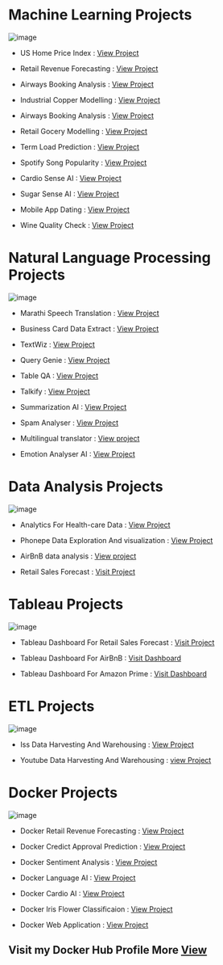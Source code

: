 # Machine Learning Projects

![image](https://github.com/praveendecode/Docker_ML_NLP_Projects/assets/95226524/f04da991-a735-4114-aa3c-ec60798b7fe4)



- US Home Price Index             : [View Project](https://github.com/praveendecode/US_HPI_Prediction)
 
- Retail Revenue Forecasting     : [View Project](https://github.com/praveendecode/Retail-Revenue-Forecasting)

- Airways Booking Analysis        : [View Project](https://github.com/praveendecode/Airways-booking-analysis)

- Industrial Copper Modelling : [View Project](https://github.com/praveendecode/Industrial_Copper_Modeling)

- Airways Booking Analysis    : [View Project](https://github.com/praveendecode/Airways-booking-analysis)

- Retail Gocery Modelling     : [View Project](https://github.com/praveendecode/Retail-grocery-industry)
 
- Term Load Prediction        : [View Project](https://github.com/praveendecode/Term_Load_Predictor)
 
- Spotify Song Popularity     : [View Project](https://github.com/praveendecode/Spotify-Popularity-Predictor)
 
- Cardio Sense AI             : [View Project](https://github.com/praveendecode/CardioSense_AI)
 
- Sugar Sense AI              : [View Project](https://github.com/praveendecode/Sugar-Sense-AI)
 
- Mobile App Dating           : [View Project](https://github.com/praveendecode/Mobile-dating-app)
 
- Wine Quality Check          : [View Project](https://github.com/praveendecode/WineQualityPrediction)


# Natural Language Processing Projects

  ![image](https://github.com/praveendecode/Textwiz/assets/95226524/916abc3d-f61c-4a3c-a04c-a6ab7c3db7ef)

- Marathi Speech Translation  : [View Project](https://github.com/praveendecode/Voice_AI)

- Business Card Data Extract  : [View Project](https://github.com/praveendecode/BizCardX)

- TextWiz                     : [View Project](https://github.com/praveendecode/Textwiz)
 
- Query Genie                 : [View Project](https://github.com/praveendecode/QueryGenie)
 
- Table QA                    : [View Project](https://github.com/praveendecode/TabulaQA)
 
- Talkify                     : [View Project](https://github.com/praveendecode/talkify)
 
- Summarization AI            : [View Project](https://github.com/praveendecode/SummarixAI)
 
- Spam Analyser               : [View Project](https://github.com/praveendecode/spamalyzer/tree/main)
 
- Multilingual translator     : [View project](https://github.com/praveendecode/multilingual-translator_AI)
 
- Emotion Analyser AI         : [View Project](https://github.com/praveendecode/emotion-analyzer-AI)



# Data Analysis Projects

![image](https://github.com/praveendecode/Data-Analysis-Projects/assets/95226524/c7247336-1ff3-4f7a-9a8f-05687f748a57)



- Analytics For Health-care Data               : [View Project](https://github.com/praveendecode/Analytics-for-Hospitals-Health-Care-Data)

- Phonepe Data Exploration And visualization  : [View Project](https://github.com/praveendecode/phonepe_pulse)

- AirBnB  data analysis                       : [View project](https://github.com/praveendecode/Airbnb_Analysis)

- Retail Sales Forecast                       : [Visit Project](https://github.com/praveendecode/IITM_DS_Final_Project/tree/main/Data%20Analysis)


# Tableau Projects

![image](https://github.com/praveendecode/Data-Analysis-Projects/assets/95226524/fa6f946f-dc4d-430d-923e-1bce794ffce0)


- Tableau Dashboard For  Retail Sales Forecast : [Visit Project](https://public.tableau.com/views/retail-sales-forecast/Dashboard1?:language=en-US&:display_count=n&:origin=viz_share_link)

- Tableau Dashboard  For AirBnB                : [Visit Dashboard](https://public.tableau.com/app/profile/praveen.x.decode/viz/airbnb_16981379902390/Dashboard1)

- Tableau Dashboard For Amazon Prime           : [Visit Dashboard](https://public.tableau.com/views/AmazonPrimeVideoAnalysis_16863013577220/Dashboard1?:language=en-US&:display_count=n&:origin=viz_share_link)


# ETL Projects

 ![image](https://github.com/praveendecode/ETL-Projects/assets/95226524/0638cecf-355b-45c9-aa9e-4931893d8916)


- Iss Data Harvesting And Warehousing     : [View Project](https://github.com/praveendecode/iss-data-warehouse-mongodb-sql-project)

- Youtube Data Harvesting And Warehousing : [view Project](https://github.com/praveendecode/YouTube-Data-Harvesting-Warehousing)



# Docker Projects

![image](https://github.com/praveendecode/Docker_ML_NLP_Projects/assets/95226524/2754b66d-11b7-4b55-9e5c-33ef37d72a10)


- Docker Retail Revenue Forecasting  : [View Project](https://github.com/praveendecode/Docker-rfs)

- Docker Credict Approval Prediction : [View Project](https://github.com/praveendecode/docker-credit-card-prediction)
 
- Docker Sentiment Analysis          : [View Project](https://github.com/praveendecode/docker-sentiment-ai)

- Docker Language AI                 : [View Project](https://github.com/praveendecode/Docker-languge-ai)
 
- Docker Cardio AI                   : [View Project](https://github.com/praveendecode/docker-ml-cardio-ai)

- Docker Iris Flower Classificaion   : [View Project](https://github.com/praveendecode/docker-iris-ml-app)
 
- Docker Web Application             : [View Project](https://github.com/praveendecode/Docker_webapplication)


## Visit my Docker Hub Profile More [View](https://hub.docker.com/u/praveendecode) 
